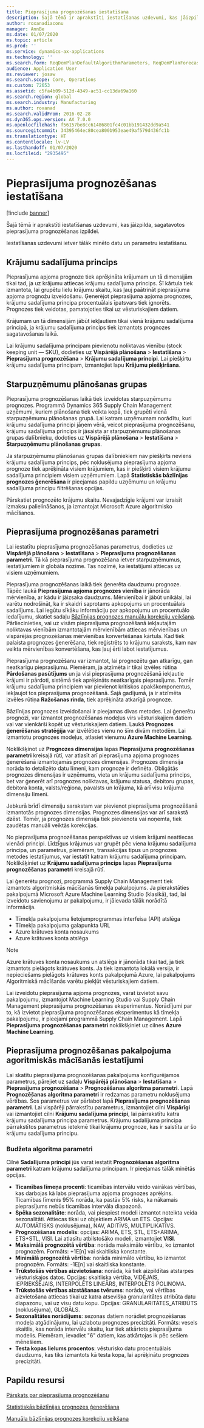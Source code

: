 ```yaml
---
title: Pieprasījuma prognozēšanas iestatīšana
description: Šajā tēmā ir aprakstīti iestatīšanas uzdevumi, kas jāizpilda, sagatavotos pieprasījuma prognozēšanas izpildei.
author: roxanadiaconu
manager: AnnBe
ms.date: 01/07/2020
ms.topic: article
ms.prod: ''
ms.service: dynamics-ax-applications
ms.technology: ''
ms.search.form: ReqDemPlanDefaultAlgorithmParameters, ReqDemPlanForecastParameters
audience: Application User
ms.reviewer: josaw
ms.search.scope: Core, Operations
ms.custom: 72653
ms.assetid: c5fa4b09-512d-4349-ac51-cc13da69a160
ms.search.region: global
ms.search.industry: Manufacturing
ms.author: roxanad
ms.search.validFrom: 2016-02-28
ms.dyn365.ops.version: AX 7.0.0
ms.openlocfilehash: f56157be8cc61486801fc4c01bb191432dd9a541
ms.sourcegitcommit: 34395464ec80cea800b953eae49af579d436fc1b
ms.translationtype: HT
ms.contentlocale: lv-LV
ms.lasthandoff: 01/07/2020
ms.locfileid: "2935495"
---
```

# <a name="demand-forecasting-setup"></a>Pieprasījuma prognozēšanas iestatīšana

[!include [banner](../includes/banner.md)]

Šajā tēmā ir aprakstīti iestatīšanas uzdevumi, kas jāizpilda, sagatavotos pieprasījuma prognozēšanas izpildei.  

Iestatīšanas uzdevumi ietver tālāk minēto datu un parametru iestatīšanu.

## <a name="item-allocation-key"></a>Krājumu sadalījuma princips
Pieprasījuma apjoma prognoze tiek aprēķināta krājumam un tā dimensijām tikai tad, ja uz krājumu attiecas krājumu sadalījuma princips. Šī kārtula tiek izmantota, lai grupētu lielu krājumu skaitu, kas ļauj paātrināt pieprasījuma apjoma prognožu izveidošanu. Ģenerējot pieprasījuma apjoma prognozes, krājumu sadalījuma principa procentuālais īpatsvars tiek ignorēts. Prognozes tiek veidotas, pamatojoties tikai uz vēsturiskajiem datiem. 

Krājumam un tā dimensijām jābūt iekļautiem tikai vienā krājumu sadalījuma principā, ja krājumu sadalījuma princips tiek izmantots prognozes sagatavošanas laikā. 

Lai krājumu sadalījuma principam pievienotu noliktavas vienību (stock keeping unit — SKU), dodieties uz **Vispārējā plānošana** &gt; **Iestatīšana** &gt; **Pieprasījuma prognozēšana** &gt; **Krājumu sadalījuma principi**. Lai piešķirtu krājumu sadalījuma principam, izmantojiet lapu **Krājumu piešķiršana**.

## <a name="intercompany-planning-groups"></a>Starpuzņēmumu plānošanas grupas
Pieprasījuma prognozēšanas laikā tiek izveidotas starpuzņēmumu prognozes. Programmā Dynamics 365 Supply Chain Management uzņēmumi, kuriem plānošana tiek veikta kopā, tiek grupēti vienā starpuzņēmumu plānošanas grupā. Lai katram uzņēmumam norādītu, kuri krājumu sadalījuma principi jāņem vērā, veicot pieprasījuma prognozēšanu, krājumu sadalījuma princips ir jāsaista ar starpuzņēmumu plānošanas grupas dalībnieku, dodoties uz **Vispārējā plānošana** &gt; **Iestatīšana** &gt; **Starpuzņēmumu plānošanas grupas**. 

Ja starpuzņēmumu plānošanas grupas dalībniekiem nav piešķirts neviens krājumu sadalījuma princips, pēc noklusējuma pieprasījuma apjoma prognoze tiek aprēķināta visiem krājumiem, kas ir piešķirti visiem krājumu sadalījuma principiem visiem uzņēmumiem. Lapā **Statistiskās bāzlīnijas prognozes ģenerēšana** ir pieejamas papildu uzņēmumu un krājumu sadalījuma principu filtrēšanas opcijas. 

Pārskatiet prognozēto krājumu skaitu. Nevajadzīgie krājumi var izraisīt izmaksu palielināšanos, ja izmantojat Microsoft Azure algoritmisko mācīšanos.

## <a name="demand-forecasting-parameters"></a>Pieprasījuma prognozēšanas parametri
Lai iestatītu pieprasījuma prognozēšanas parametrus, dodieties uz **Vispārējā plānošana** &gt; **Iestatīšana** &gt; **Pieprasījuma prognozēšanas parametri**. Tā kā pieprasījuma prognozēšana ietver starpuzņēmumus, iestatījumiem ir globāla nozīme. Tas nozīmē, ka iestatījumi attiecas uz visiem uzņēmumiem. 

Pieprasījuma prognozēšanas laikā tiek ģenerēta daudzumu prognoze. Tāpēc laukā **Pieprasījuma apjoma prognozes vienība** ir jānorāda mērvienība, ar kādu ir jāizsaka daudzums. Mērvienībai ir jābūt unikālai, lai varētu nodrošināt, ka ir skaidri saprotams apkopojums un procentuālais sadalījums. Lai iegūtu sīkāku informāciju par apkopojumu un procentuālo iedalījumu, skatiet sadaļu [Bāzlīnijas prognozes manuālu korekciju veikšana](manual-adjustments-baseline-forecast.md). Pārliecinieties, vai uz visām pieprasījuma prognozēšanā iekļautajām noliktavas vienībām izmantotajām mērvienībām attiecas mērvienības un vispārējās prognozēšanas mērvienības konvertēšanas kārtula. Kad tiek palaista prognozes ģenerēšana, tiek reģistrēts to krājumu saraksts, kam nav veikta mērvienības konvertēšana, kas ļauj ērti labot iestatījumus. 

Pieprasījuma prognozēšanu var izmantot, lai prognozētu gan atkarīgu, gan neatkarīgu pieprasījumu. Piemēram, ja atzīmēta ir tikai izvēles rūtiņa **Pārdošanas pasūtījums** un ja visi pieprasījuma prognozēšanā iekļautie krājumi ir pārdoti, sistēmā tiek aprēķināts neatkarīgais pieprasījums. Tomēr krājumu sadalījuma principiem var pievienot kritiskos apakškomponentus, iekļaujot tos pieprasījuma prognozēšanā. Šajā gadījumā, ja ir atzīmēta izvēles rūtiņa **Ražošanas rinda**, tiek aprēķināta atkarīgā prognoze. 

Bāzlīnijas prognozes izveidošanai ir pieejamas divas metodes. Lai ģenerētu prognozi, var izmantot prognozēšanas modeļus virs vēsturiskajiem datiem vai var vienkārši kopēt uz vēsturiskajiem datiem. Laukā **Prognozes ģenerēšanas stratēģija** var izvēlēties vienu no šīm divām metodēm. Lai izmantotu prognozes modeļus, atlasiet vienumu **Azure Machine Learning**. 

Noklikšķinot uz **Prognozes dimensijas** lapas **Pieprasījuma prognozēšanas parametri** kreisajā rūtī, var atlasīt arī pieprasījuma apjoma prognozes ģenerēšanā izmantojamās prognozes dimensijas. Prognozes dimensija norāda to detalizēto datu līmeni, kam prognoze ir definēta. Obligātās prognozes dimensijas ir uzņēmums, vieta un krājumu sadalījuma princips, bet var ģenerēt arī prognozes noliktavas, krājumu statusa, debitoru grupas, debitora konta, valsts/reģiona, pavalsts un krājuma, kā arī visu krājuma dimensiju līmenī. 

Jebkurā brīdī dimensiju sarakstam var pievienot pieprasījuma prognozēšanā izmantotās prognozes dimensijas. Prognozes dimensijas var arī sarakstā dzēst. Tomēr, ja prognozes dimensija tiek pievienota vai noņemta, tiek zaudētas manuāli veiktās korekcijas. 

No pieprasījuma prognozēšanas perspektīvas uz visiem krājumi neattiecas vienādi principi. Līdzīgus krājumus var grupēt pēc viena krājumu sadalījuma principa, un parametrus, piemēram, transakcijas tipus un prognozes metodes iestatījumus, var iestatīt katram krājumu sadalījuma principam. Noklikšķiniet uz **Krājumu sadalījuma princips** lapas **Pieprasījuma prognozēšanas parametri** kreisajā rūtī. 

Lai ģenerētu prognozi, programmā Supply Chain Management tiek izmantots algoritmiskās mācīšanās tīmekļa pakalpojums. Ja pierakstāties pakalpojumā Microsoft Azure Machine Learning Studio (klasikā), tad, lai izveidotu savienojumu ar pakalpojumu, ir jāievada tālāk norādītā informācija.

-   Tīmekļa pakalpojuma lietojumprogrammas interfeisa (API) atslēga
-   Tīmekļa pakalpojuma galapunkta URL
-   Azure krātuves konta nosaukums
-   Azure krātuves konta atslēga

> [!NOTE]
> Azure krātuves konta nosaukums un atslēga ir jānorāda tikai tad, ja tiek izmantots pielāgots krātuves konts. Ja tiek izmantota lokālā versija, ir nepieciešams pielāgots krātuves konts pakalpojumā Azure, lai pakalpojums Algoritmiskā mācīšanās varētu piekļūt vēsturiskajiem datiem. 

Lai izveidotu pieprasījuma apjoma prognozes, varat izvietot savu pakalpojumu, izmantojot Machine Learning Studio vai Supply Chain Management pieprasījuma prognozēšanas eksperimentus. Norādījumi par to, kā izvietot pieprasījuma prognozēšanas eksperimentus kā tīmekļa pakalpojumu, ir pieejami programmā Supply Chain Management. Lapā **Pieprasījuma prognozēšanas parametri** noklikšķiniet uz cilnes **Azure Machine Learning**.

## <a name="settings-for-the-demand-forecasting-machine-learning-service"></a>Pieprasījuma prognozēšanas pakalpojuma agoritmiskās mācīšanās iestatījumi
Lai skatītu pieprasījuma prognozēšanas pakalpojuma konfigurējamos parametrus, pārejiet uz sadaļu **Vispārējā plānošana** &gt; **Iestatīšana** &gt; **Pieprasījuma prognozēšana** &gt; **Prognozēšanas algoritma parametri**. Lapā **Prognozēšanas algoritma parametri** ir redzamas parametru noklusējuma vērtības. Šos parametrus var pārlabot lapā **Pieprasījuma prognozēšanas parametri**. Lai vispārēji pārrakstītu parametrus, izmantojiet cilni **Vispārīgi** vai izmantojiet cilni **Krājumu sadalījuma principi**, lai pārrakstītu katra krājumu sadalījuma principa parametrus. Krājumu sadalījuma principa pārrakstītos parametrus ietekmē tikai krājumu prognoze, kas ir saistīta ar šo krājumu sadalījuma principu.

### <a name="forecast-algorithm-parameters"></a>Budžeta algoritma parametri

Cilnē **Sadalījuma principi** jūs varat iestatīt **Prognozēšanas algoritma parametri** katram krājumu sadalījuma principam. Ir pieejamas tālāk minētās opcijas.
- **Ticamības līmeņa procenti**: ticamības intervālu veido vairākas vērtības, kas darbojas kā labs pieprasījuma apjoma prognozes aprēķins. Ticamības līmenis 95% norāda, ka pastāv 5% risks, ka nākamais pieprasījums nebūs ticamības intervāla diapazonā.
- **Spēka sezonalitāte**: norāda, vai piespiest modeli izmantot noteikta veida sezonalitāti. Attiecas tikai uz objektiem ARIMA un ETS. Opcijas: AUTOMĀTISKS (noklusējuma), NAV, ADITĪVS, MULTIPLIKATĪVS.
- **Prognozēšanas modelis**: opcijas: ARIMA, ETS, STL, ETS+ARIMA, ETS+STL, VISI. Lai atlasītu atbilstošāko modeli, izmantojiet **VISI**.
- **Maksimālā prognozētā vērtība**: norāda maksimālo vērtību, ko izmantot prognozēm. Formāts: +1E[n] vai skaitliska konstante.
- **Minimālā prognozētā vērtība**: norāda minimālo vērtību, ko izmantot prognozēm. Formāts: -1E[n] vai skaitliska konstante.
- **Trūkstošās vērtības aizvietošana**: norāda, kā tiek aizpildītas atstarpes vēsturiskajos datos. Opcijas: skaitliska vērtība, VIDĒJAIS, IEPRIEKŠĒJAIS, INTERPOLĒTS LINEĀRS, INTERPOLĒTS POLINOMA.
- **Trūkstošās vērtības aizstāšanas tvērums**: norāda, vai vērtības aizvietošana attiecas tikai uz katra atsevišķa granularitātes atribūta datu diapazonu, vai uz visu datu kopu. Opcijas: GRANULARITĀTES_ATRIBŪTS (noklusējuma), GLOBĀLS.
- **Sezonalitātes norādījums**: sezonas datiem norādiet prognozēšanas modeļa atgādinājumu, lai uzlabotu prognozes precizitāti. Formāts: vesels skaitlis, kas norāda intervālu skaitu, kur tiek atkārtots pieprasījuma modelis. Piemēram, ievadiet "6" datiem, kas atkārtojas ik pēc sešiem mēnešiem.
- **Testa kopas lielums procentos**: vēsturisko datu procentuālais daudzums, kas tiks izmantots kā testa kopa, lai aprēķinātu prognozes precizitāti. 

<a name="additional-resources"></a>Papildu resursi
--------

[Pārskats par pieprasījuma prognozēšanu](introduction-demand-forecasting.md)

[Statistiskās bāzlīnijas prognozes ģenerēšana](generate-statistical-baseline-forecast.md)

[Manuāla bāzlīnijas prognozes korekciju veikšana](manual-adjustments-baseline-forecast.md)



